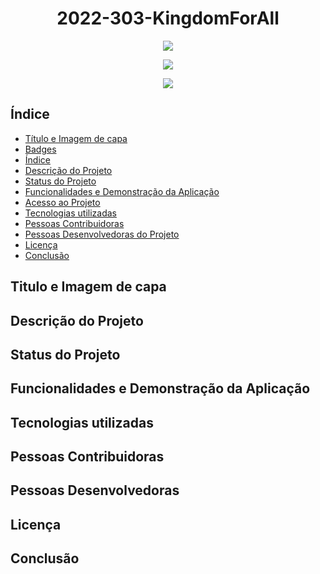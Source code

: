 <h1 align="center">2022-303-KingdomForAll</h1>
<p align="center">
<img src="https://img.shields.io/github/issues/TP-Coltec-UFMG/2022-303-KingdomForAll?color=pink"/>
</p>
<p align="center">
<img src="https://img.shields.io/github/forks/TP-Coltec-UFMG/2022-303-KingdomForAll?color=pink"/>
</p>
<p align="center">
<img src="https://img.shields.io/github/stars/TP-Coltec-UFMG/2022-303-KingdomForAll?color=pink"/>
</p>

 <h2>Índice</h2> 

* [Título e Imagem de capa](#Título-e-Imagem-de-capa)
* [Badges](#badges)
* [Índice](#índice)
* [Descrição do Projeto](#descrição-do-projeto)
* [Status do Projeto](#status-do-Projeto)
* [Funcionalidades e Demonstração da Aplicação](#funcionalidades-e-demonstração-da-aplicação)
* [Acesso ao Projeto](#acesso-ao-projeto)
* [Tecnologias utilizadas](#tecnologias-utilizadas)
* [Pessoas Contribuidoras](#pessoas-contribuidoras)
* [Pessoas Desenvolvedoras do Projeto](#pessoas-desenvolvedoras)
* [Licença](#licença)
* [Conclusão](#conclusão)
<h2 align = "left">Titulo e Imagem de capa</h2>
<h2 align = "left">Descrição do Projeto</h2>
<h2 align = "left">Status do Projeto</h2>
<h2 align = "left">Funcionalidades e Demonstração da Aplicação</h2>
<h2 align = "left">Tecnologias utilizadas</h2>
<h2 align = "left">Pessoas Contribuidoras</h2>
<h2 align = "left">Pessoas Desenvolvedoras</h2>
<h2 align = "left">Licença</h2>
<h2 align = "left">Conclusão</h2>
